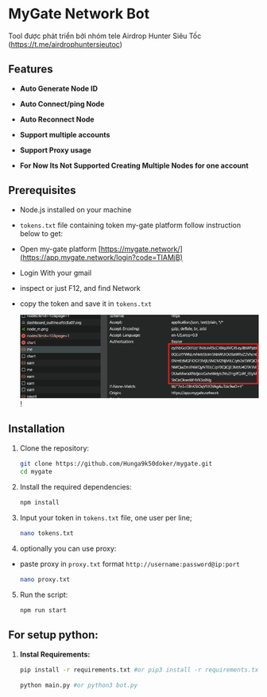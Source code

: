 # MyGate Network Bot

Tool được phát triển bởi nhóm tele Airdrop Hunter Siêu Tốc (https://t.me/airdrophuntersieutoc)

## Features

- **Auto Generate Node ID**
- **Auto Connect/ping Node**
- **Auto Reconnect Node**

- **Support multiple accounts**
- **Support Proxy usage**
- **For Now Its Not Supported Creating Multiple Nodes for one account**

## Prerequisites

- Node.js installed on your machine
- `tokens.txt` file containing token my-gate platform follow instruction below to get:
- Open my-gate platform [https://mygate.network/](https://app.mygate.network/login?code=TIAMjB)
- Login With your gmail
- inspect or just F12, and find Network
- copy the token and save it in `tokens.txt`

  ![token](image-1.png)!

## Installation

1. Clone the repository:

   ```sh
   git clone https://github.com/Hunga9k50doker/mygate.git
   cd mygate
   ```

2. Install the required dependencies:
   ```sh
   npm install
   ```
3. Input your token in `tokens.txt` file, one user per line;
   ```sh
   nano tokens.txt
   ```
4. optionally you can use proxy:

- paste proxy in `proxy.txt` format `http://username:password@ip:port`
  ```sh
  nano proxy.txt
  ```

5. Run the script:
   ```sh
   npm run start
   ```

## For setup python:

1. **Instal Requirements:**

   ```bash
   pip install -r requirements.txt #or pip3 install -r requirements.txt
   ```

   ```bash
   python main.py #or python3 bot.py
   ```
